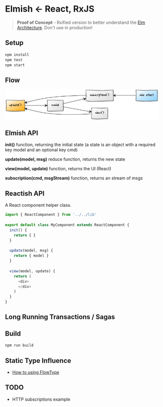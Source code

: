 # Elmish <- React, RxJS

> __Proof of Concept__ - Rxified version to better understand the [Elm Architecture](https://guide.elm-lang.org/architecture/). Don't use in production!

## Setup

```bash
npm install
npm test
npm start
```

## Flow
![Diagram](docs/diagram.png)

## Elmish API

**init()** function, returning the initial state (a state is an object with a required key model and an optional key cmd)

**update(model, msg)** reduce function, returns the new state

**view(model, update)** function, returns the UI (React)

**subscription(cmd, msgStream)** function, returns an stream of msgs

## Reactish API

A React component helper class.

```javascript
import { ReactComponent } from '../../lib'

export default class MyComponent extends ReactComponent {
  init() {
    return { }
  }

  update(model, msg) {
    return { model }
  }

  view(model, update) {
    return (
      <div>
      </div>
    )
  }
}
```

## Long Running Transactions / Sagas


## Build

```bash
npm run build
```

## Static Type Influence

* [How to using FlowType]()

## TODO

* HTTP subscriptions example
